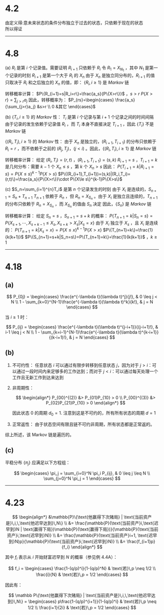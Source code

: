 # 4.2
由定义得:意未来状态的条件分布独立于过去的状态，只依赖于现在的状态  
所以得证

---

# 4.8
(a)
$R_i$ 是第 $i$ 个记录值。需要证明 $R_{i+1}$ 只依赖于 $R_i$
令 $R_1=X_{N_1}$ ，其中 $N_1$ 是第一个记录的时刻
$R_{i+1}$ 是第一个大于 $R_i$ 的 $X_n$
由于 $X_n$ 是独立同分布的，$R_{i+1}$ 的值只取决于 $R_i$ 和之后独立的 $X_n$ 的值，即：
$\{R_i,i\ge1\}$ 是 $Markov$ 链

转移概率计算：
$P\{R_{i+1}=s|R_i=r\}=\frac{a_s}{P\{X>r\}}$ ，$s>r$
$P\{X>r\}=\sum_{j>r}a_j$
因此，转移概率为：
$P_{rs}=\begin{cases} \frac{a_s}{\sum_{j>r}a_j} &s>r \\ 0 &其它 \end{cases}$

(b)
$\{T_i,i\ge1\}$ 的 $Markov$ 性：
$T_i$ 是第 $i$ 个记录与第 $i+1$ 个记录之间的时间间隔
由于记录的发生依赖于记录值 $R_i$ ，而 $T_i$ 本身不直接决定 $T_{i+1}$ ，因此 $\{T_i\}$ 不是 $Markov$ 链

$\{(R_i,T_i),i\ge1\}$ 的 $Markov$ 性：
由于 $X_n$ 是独立的，$(R_{i+1},T_{i+1})$ 的分布只依赖于 $R_i=r$ ，而不依赖于之前的 $(R_j,T_j)，(j<i)$ 。因此，$\{(R_i,T_i),i\ge1\}$ 是 $Markov$ 链

转移概率计算：
给定 $(R_i,T_i)=(r,t)$ ，$(R_{i+1},T_{i+1})=(s,k)$
$R_{i+1}=s$ ，$T_{i+1}=k$ 是几何分布：需要 $k-1$ 个 $X_n\le s$ ，第 $k$ 个 $X_n>s$
因此：
$P\{T_{i+1}=k|R_{i+1}=s\}=P\{X\le s\}^{k-1}P\{X>s\}$
$P\{(R_{i+1},T_{i+1})=(s,k)|(R_i,T_i)=(r,t)\}=\frac{a_s}{P\{X>r\}}\cdot P\{X\le s\}^{k-1}P\{X>s\}$

(c)
$S_n=\sum_{i=1}^{n}T_i$ 是第 $n$ 个记录发生的时刻
由于 $X_i$ 是连续的，$S_{n+1}=S_n+T_{n+1}$
$T_{n+1}$ 依赖于 $R_n$ ，但 $R_n=X_{S_n}$ 。由于 $X_i$ 是独立且连续的，$T_{n+1}$ 的分布只依赖于 $R_n=X_{S_n}$ ，而 $X_{S_n}$ 的值由 $S_n$ 决定
因此，$\{S_n\}$ 是 $Markov$ 链

转移概率计算：
给定 $S_n=s$ ，$S_{n+1}=s+k$ 的概率：
$P\{T_{n+1}=k|S_n=s\}=P\{X_{s+1},\cdots,X_{s+k-1}\le X_s,X_{s+k}>X_s|X_s=x\}$
由于 $X_i$ 独立于 $X_s$ ，且 $X_i$ 是连续的：
$P\{T_{n+1}=k|X_s=x\}=P\{X\le x\}^{k-1}P\{X>x\}$
$P\{T_{n+1}=k\}=\frac{1}{k(k+1)}$
$P\{S_{n+1}=s+k|S_n=s\}=P\{T_{n+1}=k\}=\frac{1}{k(k+1)}$ ，$k\ge1$

---

# 4.18
## (a)

$$
P_{0j} = \begin{cases}
\frac{e^{-\lambda t}(\lambda t)^j}{j!}, & 0 \leq j < N \\
1 - \sum_{k=0}^{N-1}\frac{e^{-\lambda t}(\lambda t)^k}{k!}, & j = N
\end{cases}
$$

当 $i \geq 1$ 时：

$$
P_{ij} = \begin{cases}
\frac{e^{-\lambda t}(\lambda t)^{j-i+1}}{(j-i+1)!}, & i-1 \leq j < N \\
1 - \sum_{k=i-1}^{N-1}\frac{e^{-\lambda t}(\lambda t)^{k-i+1}}{(k-i+1)!}, & j = N
\end{cases}
$$

## (b)

1. 不可约性：
   任意状态 $i$ 可以通过有限步转移到任意状态 $j$，因为对于 $j > i$：可以通过一段时间内来足够多的工作达到；而对于 $j < i$：可以通过每天处理一个工作且无新工作到达来达到

2. 非周期性：

   $$
   \begin{align*}
   P_{00}^{(2)} &> P_{01}P_{10} > 0 \\
   P_{00}^{(3)} &> P_{02}P_{21}P_{10} > 0
   \end{align*}
   $$

   因此状态 0 的周期 $d_0 = 1$. 注意到这是不可约的，所有所有状态的周期 $d=1$

3. 正常返性：
   由于状态空间有限且链不可约非周期，所有状态都是正常返的。

综上所述，该 Markov 链是遍历的。

## (c)

平稳分布 $\{\pi_j\}$ 应满足以下方程组：

$$
\begin{cases}
\pi_j = \sum_{i=0}^N \pi_i P_{ij}, & 0 \leq j \leq N \\
\sum_{j=0}^N \pi_j = 1
\end{cases}
$$

---

# 4.23
$$
\begin{align*}
&\mathbb{P}\{\text{他赢得下次赌局} | \text{当前资产是}\,i,\,\text{他迟早达到}\,N\} \\
&= \frac{\mathbb{P}(\text{当前资产}i,\text{迟早到}N | \text{赢得下局})\mathbb{P}(\text{赢得下局})}{\mathbb{P}(\text{当前资产}i,\text{迟早到}N)} \\
&= \frac{\mathbb{P}(\text{当前资产}i+1, \text{迟早到}N)p}{\mathbb{P}(\text{当前资产}i,\text{迟早到}N)} \\
&= \frac{f_{i+1}p}{f_i}
\end{align*}
$$

其中 $f_i$ 表示从 $i$ 开始财富迟早到 $N$ 的概率（参见例 4.4A）：

$$
f_i = \begin{cases}
\frac{1-(q/p)^i}{1-(q/p)^N} & \text{若}\,p \neq 1/2 \\
\frac{i}{N} & \text{若}\,p = 1/2
\end{cases}
$$

因此有：

$$
\mathbb P\{\text{他赢得下次赌局} | \text{当前资产是}\,i,\,\text{他迟早达到}\,N\} = \begin{cases}
p\frac{1-(q/p)^{i+1}}{1-(q/p)^i} & \text{若}\,p \neq 1/2 \\
\frac{i+1}{2i} & \text{若}\,p = 1/2
\end{cases}
$$
